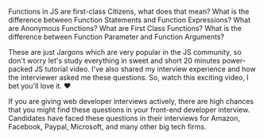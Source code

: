Functions in JS are first-class Citizens, what does that mean? What is the difference between Function Statements and Function Expressions? What are Anonymous Functions? What are First Class Functions? What is the difference between Function Parameter and Function Arguments?

These are just Jargons which are very popular in the JS community, so don't worry let's study everything in sweet and short 20 minutes power-packed JS tutorial video. I've also shared my interview experience and how the interviewer asked me these questions. So, watch this exciting video, I bet you'll love it. ❤️

If you are giving web developer interviews actively, there are high chances that you might find these questions in your front-end developer interview. Candidates have faced these questions in their interviews for Amazon, Facebook, Paypal, Microsoft, and many other big tech firms.
